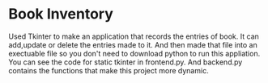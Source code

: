 
# Book Inventory

Used Tkinter to make an application that records the entries of book. It can add,update or delete the entries made to it. 
And then made that file into an exectuable file so you don't need to download python to run this appliation. You can see the code for static tkinter in frontend.py. And backend.py contains the functions that make this project more dynamic. 


